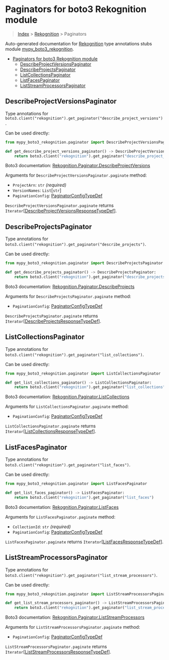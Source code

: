 # Paginators for boto3 Rekognition module

> [Index](..) > [Rekognition](.) > Paginators

Auto-generated documentation for
[Rekognition](https://boto3.amazonaws.com/v1/documentation/api/1.17.71/reference/services/rekognition.html#Rekognition)
type annotations stubs module
[mypy_boto3_rekognition](https://pypi.org/project/mypy-boto3-rekognition/).

- [Paginators for boto3 Rekognition module](#paginators-for-boto3-rekognition-module)
  - [DescribeProjectVersionsPaginator](#describeprojectversionspaginator)
  - [DescribeProjectsPaginator](#describeprojectspaginator)
  - [ListCollectionsPaginator](#listcollectionspaginator)
  - [ListFacesPaginator](#listfacespaginator)
  - [ListStreamProcessorsPaginator](#liststreamprocessorspaginator)

## DescribeProjectVersionsPaginator

Type annotations for
`boto3.client("rekognition").get_paginator("describe_project_versions")`.

Can be used directly:

```python
from mypy_boto3_rekognition.paginator import DescribeProjectVersionsPaginator

def get_describe_project_versions_paginator() -> DescribeProjectVersionsPaginator:
    return boto3.client("rekognition").get_paginator("describe_project_versions")
```

Boto3 documentation:
[Rekognition.Paginator.DescribeProjectVersions](https://boto3.amazonaws.com/v1/documentation/api/1.17.71/reference/services/rekognition.html#Rekognition.Paginator.DescribeProjectVersions)

Arguments for `DescribeProjectVersionsPaginator.paginate` method:

- `ProjectArn`: `str` *(required)*
- `VersionNames`: `List`\[`str`\]
- `PaginationConfig`:
  [PaginatorConfigTypeDef](./type_defs.md#paginatorconfigtypedef)

`DescribeProjectVersionsPaginator.paginate` returns
`Iterator`\[[DescribeProjectVersionsResponseTypeDef](./type_defs.md#describeprojectversionsresponsetypedef)\].

## DescribeProjectsPaginator

Type annotations for
`boto3.client("rekognition").get_paginator("describe_projects")`.

Can be used directly:

```python
from mypy_boto3_rekognition.paginator import DescribeProjectsPaginator

def get_describe_projects_paginator() -> DescribeProjectsPaginator:
    return boto3.client("rekognition").get_paginator("describe_projects")
```

Boto3 documentation:
[Rekognition.Paginator.DescribeProjects](https://boto3.amazonaws.com/v1/documentation/api/1.17.71/reference/services/rekognition.html#Rekognition.Paginator.DescribeProjects)

Arguments for `DescribeProjectsPaginator.paginate` method:

- `PaginationConfig`:
  [PaginatorConfigTypeDef](./type_defs.md#paginatorconfigtypedef)

`DescribeProjectsPaginator.paginate` returns
`Iterator`\[[DescribeProjectsResponseTypeDef](./type_defs.md#describeprojectsresponsetypedef)\].

## ListCollectionsPaginator

Type annotations for
`boto3.client("rekognition").get_paginator("list_collections")`.

Can be used directly:

```python
from mypy_boto3_rekognition.paginator import ListCollectionsPaginator

def get_list_collections_paginator() -> ListCollectionsPaginator:
    return boto3.client("rekognition").get_paginator("list_collections")
```

Boto3 documentation:
[Rekognition.Paginator.ListCollections](https://boto3.amazonaws.com/v1/documentation/api/1.17.71/reference/services/rekognition.html#Rekognition.Paginator.ListCollections)

Arguments for `ListCollectionsPaginator.paginate` method:

- `PaginationConfig`:
  [PaginatorConfigTypeDef](./type_defs.md#paginatorconfigtypedef)

`ListCollectionsPaginator.paginate` returns
`Iterator`\[[ListCollectionsResponseTypeDef](./type_defs.md#listcollectionsresponsetypedef)\].

## ListFacesPaginator

Type annotations for `boto3.client("rekognition").get_paginator("list_faces")`.

Can be used directly:

```python
from mypy_boto3_rekognition.paginator import ListFacesPaginator

def get_list_faces_paginator() -> ListFacesPaginator:
    return boto3.client("rekognition").get_paginator("list_faces")
```

Boto3 documentation:
[Rekognition.Paginator.ListFaces](https://boto3.amazonaws.com/v1/documentation/api/1.17.71/reference/services/rekognition.html#Rekognition.Paginator.ListFaces)

Arguments for `ListFacesPaginator.paginate` method:

- `CollectionId`: `str` *(required)*
- `PaginationConfig`:
  [PaginatorConfigTypeDef](./type_defs.md#paginatorconfigtypedef)

`ListFacesPaginator.paginate` returns
`Iterator`\[[ListFacesResponseTypeDef](./type_defs.md#listfacesresponsetypedef)\].

## ListStreamProcessorsPaginator

Type annotations for
`boto3.client("rekognition").get_paginator("list_stream_processors")`.

Can be used directly:

```python
from mypy_boto3_rekognition.paginator import ListStreamProcessorsPaginator

def get_list_stream_processors_paginator() -> ListStreamProcessorsPaginator:
    return boto3.client("rekognition").get_paginator("list_stream_processors")
```

Boto3 documentation:
[Rekognition.Paginator.ListStreamProcessors](https://boto3.amazonaws.com/v1/documentation/api/1.17.71/reference/services/rekognition.html#Rekognition.Paginator.ListStreamProcessors)

Arguments for `ListStreamProcessorsPaginator.paginate` method:

- `PaginationConfig`:
  [PaginatorConfigTypeDef](./type_defs.md#paginatorconfigtypedef)

`ListStreamProcessorsPaginator.paginate` returns
`Iterator`\[[ListStreamProcessorsResponseTypeDef](./type_defs.md#liststreamprocessorsresponsetypedef)\].
